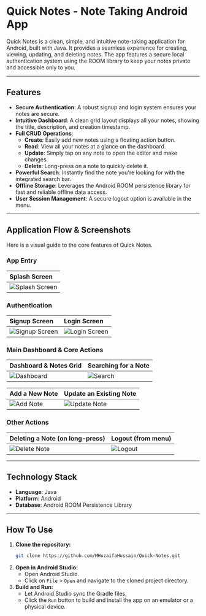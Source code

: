 # Quick Notes - Note Taking Android App

Quick Notes is a clean, simple, and intuitive note-taking application for Android, built with Java. It provides a seamless experience for creating, viewing, updating, and deleting notes. The app features a secure local authentication system using the ROOM library to keep your notes private and accessible only to you.

---

## Features

* **Secure Authentication**: A robust signup and login system ensures your notes are secure.
* **Intuitive Dashboard**: A clean grid layout displays all your notes, showing the title, description, and creation timestamp.
* **Full CRUD Operations**:
    * **Create**: Easily add new notes using a floating action button.
    * **Read**: View all your notes at a glance on the dashboard.
    * **Update**: Simply tap on any note to open the editor and make changes.
    * **Delete**: Long-press on a note to quickly delete it.
* **Powerful Search**: Instantly find the note you're looking for with the integrated search bar.
* **Offline Storage**: Leverages the Android ROOM persistence library for fast and reliable offline data access.
* **User Session Management**: A secure logout option is available in the menu.

---

## Application Flow & Screenshots

Here is a visual guide to the core features of Quick Notes.

### App Entry
| Splash Screen                          |
| :------------------------------------- |
| ![Splash Screen](./images/Start.jpg) |

### Authentication
| Signup Screen                          | Login Screen                         |
| :------------------------------------- | :----------------------------------- |
| ![Signup Screen](./images/Signup.jpg)  | ![Login Screen](./images/Login.jpg)  |

### Main Dashboard & Core Actions
| Dashboard & Notes Grid                       | Searching for a Note                     |
| :------------------------------------------- | :--------------------------------------- |
| ![Dashboard](./images/View_notes.png)         | ![Search](./images/search_notes.png)           |

| Add a New Note                             | Update an Existing Note                      |
| :----------------------------------------- | :------------------------------------------- |
| ![Add Note](./images/add_note.jpg)              | ![Update Note](./images/update_note.jpg)          |

### Other Actions
| Deleting a Note (on long-press)            | Logout (from menu)                         |
| :----------------------------------------- | :----------------------------------------- |
| ![Delete Note](./images/delete_note.jpg)        | ![Logout](./images/logout.jpg)             |

---

## Technology Stack

* **Language**: Java
* **Platform**: Android
* **Database**: Android ROOM Persistence Library

---

## How To Use

1.  **Clone the repository:**
    ```bash
    git clone https://github.com/MHuzaifaHussain/Quick-Notes.git
    ```
2.  **Open in Android Studio:**
    * Open Android Studio.
    * Click on `File` > `Open` and navigate to the cloned project directory.
3.  **Build and Run:**
    * Let Android Studio sync the Gradle files.
    * Click the `Run` button to build and install the app on an emulator or a physical device.
